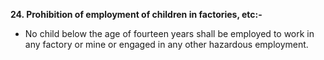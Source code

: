 **24. Prohibition of employment of children in factories, etc:-**
- No child below the age of fourteen years shall be employed to work in any factory or mine or engaged in any other hazardous employment.